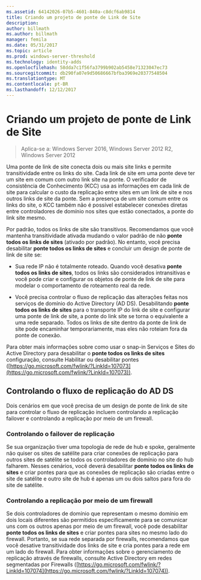 ```yaml
---
ms.assetid: 64142026-07b5-4601-840a-c8dcf6ab9814
title: Criando um projeto de ponte de Link de Site
description: 
author: billmath
ms.author: billmath
manager: femila
ms.date: 05/31/2017
ms.topic: article
ms.prod: windows-server-threshold
ms.technology: identity-adds
ms.openlocfilehash: 58dda7c1f56fa3799b902ab5458e71323047ec73
ms.sourcegitcommit: db290fa07e9d50686667bfba3969e20377548504
ms.translationtype: MT
ms.contentlocale: pt-BR
ms.lasthandoff: 12/12/2017
---
```

# <a name="creating-a-site-link-bridge-design"></a>Criando um projeto de ponte de Link de Site

>Aplica-se a: Windows Server 2016, Windows Server 2012 R2, Windows Server 2012

Uma ponte de link de site conecta dois ou mais site links e permite transitividade entre os links do site. Cada link de site em uma ponte deve ter um site em comum com outro link site na ponte. O verificador de consistência de Conhecimento (KCC) usa as informações em cada link de site para calcular o custo da replicação entre sites em um link de site e nos outros links de site da ponte. Sem a presença de um site comum entre os links do site, o KCC também não é possível estabelecer conexões diretas entre controladores de domínio nos sites que estão conectados, a ponte do link site mesmo.  
  
Por padrão, todos os links de site são transitivos. Recomendamos que você mantenha transitividade ativada mudando o valor padrão de não **ponte todos os links de sites** (ativado por padrão). No entanto, você precisa desabilitar **ponte todos os links de sites** e concluir um design de ponte de link de site se:  
  
-   Sua rede IP não é totalmente roteado. Quando você desativa **ponte todos os links de sites**, todos os links são considerados intransitivas e você pode criar e configurar os objetos de ponte de link de site para modelar o comportamento de roteamento real da rede.  
  
-   Você precisa controlar o fluxo de replicação das alterações feitas nos serviços de domínio do Active Directory (AD DS). Desabilitando **ponte todos os links de sites** para o transporte IP do link de site e configurar uma ponte de link de site, a ponte do link site se torna o equivalente a uma rede separado. Todos os links de site dentro da ponte de link de site pode encaminhar temporariamente, mas eles não roteiam fora da ponte de conexão.  
  
Para obter mais informações sobre como usar o snap-in Serviços e Sites do Active Directory para desabilitar o **ponte todos os links de sites** configuração, consulte Habilitar ou desabilitar pontes ([https://go.microsoft.com/fwlink/?LinkId=107073](https://go.microsoft.com/fwlink/?LinkId=107073)).  
  
## <a name="controlling-ad-ds-replication-flow"></a>Controlando o fluxo de replicação do AD DS  
Dois cenários em que você precisa de um design de ponte de link de site para controlar o fluxo de replicação incluem controlando a replicação failover e controlando a replicação por meio de um firewall.  
  
### <a name="controlling-replication-failover"></a>Controlando o failover de replicação  
Se sua organização tiver uma topologia de rede de hub e spoke, geralmente não quiser os sites de satélite para criar conexões de replicação para outros sites de satélite se todos os controladores de domínio no site do hub falharem. Nesses cenários, você deverá desabilitar **ponte todos os links de sites** e criar pontes para que as conexões de replicação são criadas entre o site de satélite e outro site de hub é apenas um ou dois saltos para fora do site de satélite.  
  
### <a name="controlling-replication-through-a-firewall"></a>Controlando a replicação por meio de um firewall  
Se dois controladores de domínio que representam o mesmo domínio em dois locais diferentes são permitidos especificamente para se comunicar uns com os outros apenas por meio de um firewall, você pode desabilitar **ponte todos os links de sites** e criar pontes para sites no mesmo lado do firewall. Portanto, se sua rede separada por firewalls, recomendamos que você desative transitividade dos links de site e cria pontes para a rede em um lado do firewall. Para obter informações sobre o gerenciamento de replicação através de firewalls, consulte Active Directory em redes segmentadas por Firewalls ([https://go.microsoft.com/fwlink/?LinkId=107074](https://go.microsoft.com/fwlink/?LinkId=107074)).  
  


